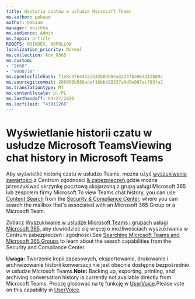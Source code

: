 ```yaml
---
title: Historia czatów w usłudze Microsoft Teams
ms.author: pebaum
author: pebaum
manager: mnirkhe
ms.audience: Admin
ms.topic: article
ROBOTS: NOINDEX, NOFOLLOW
localization_priority: Normal
ms.collection: Adm_O365
ms.custom:
- "2668"
- "9000738"
ms.openlocfilehash: f1e8c3764415cb32b0dd0ea3223f6a9b3d12b89c
ms.sourcegitcommit: 286000b588adef1bbbb28337a9d9e087ec783fa2
ms.translationtype: MT
ms.contentlocale: pl-PL
ms.lasthandoff: 04/27/2020
ms.locfileid: "43911266"
---
```

# <a name="viewing-chat-history-in-microsoft-teams"></a><span data-ttu-id="d19ac-102">Wyświetlanie historii czatu w usłudze Microsoft Teams</span><span class="sxs-lookup"><span data-stu-id="d19ac-102">Viewing chat history in Microsoft Teams</span></span>

<span data-ttu-id="d19ac-103">Aby wyświetlić historię czatu w usłudze Teams, można użyć [wyszukiwania zawartości](https://sip.protection.office.com/contentsearchbeta?ContentOnly=1) z Centrum zgodności [& zabezpieczeń,](https://sip.protection.office.com/insightdashboard)gdzie można przeszukiwać skrzynkę pocztową skojarzoną z grupą usługi Microsoft 365 lub zespołem firmy Microsoft.</span><span class="sxs-lookup"><span data-stu-id="d19ac-103">To view Teams chat history, you can use [Content Search](https://sip.protection.office.com/contentsearchbeta?ContentOnly=1) from the [Security & Compliance Center](https://sip.protection.office.com/insightdashboard), where you can search the mailbox that's associated with an Microsoft 365 Group or a Microsoft Team.</span></span> 

<span data-ttu-id="d19ac-104">Zobacz [Wyszukiwanie w usłudze Microsoft Teams i grupach usługi Microsoft 365,](https://docs.microsoft.com/office365/securitycompliance/content-search#searching-microsoft-teams-and-office-365-groups) aby dowiedzieć się więcej o możliwościach wyszukiwania w Centrum zabezpieczeń i zgodności.</span><span class="sxs-lookup"><span data-stu-id="d19ac-104">See [Searching Microsoft Teams and Microsoft 365 Groups](https://docs.microsoft.com/office365/securitycompliance/content-search#searching-microsoft-teams-and-office-365-groups) to learn about the search capabilities from the Security and Compliance Center.</span></span> 

<span data-ttu-id="d19ac-105">**Uwaga:** Tworzenie kopii zapasowych, eksportowanie, drukowanie i archiwizowanie historii konwersacji nie jest obecnie dostępne bezpośrednio w usłudze Microsoft Teams.</span><span class="sxs-lookup"><span data-stu-id="d19ac-105">**Note:** Backing up, exporting, printing, and archiving conversation history is currently not available directly from Microsoft Teams.</span></span> <span data-ttu-id="d19ac-106">Proszę głosować na tę funkcję w [UserVoice](https://microsoftteams.uservoice.com/forums/555103-public/suggestions/16982542-backup-export-printing-archive-options?page=2&per_page=20).</span><span class="sxs-lookup"><span data-stu-id="d19ac-106">Please vote on this capability in [UserVoice](https://microsoftteams.uservoice.com/forums/555103-public/suggestions/16982542-backup-export-printing-archive-options?page=2&per_page=20).</span></span> 